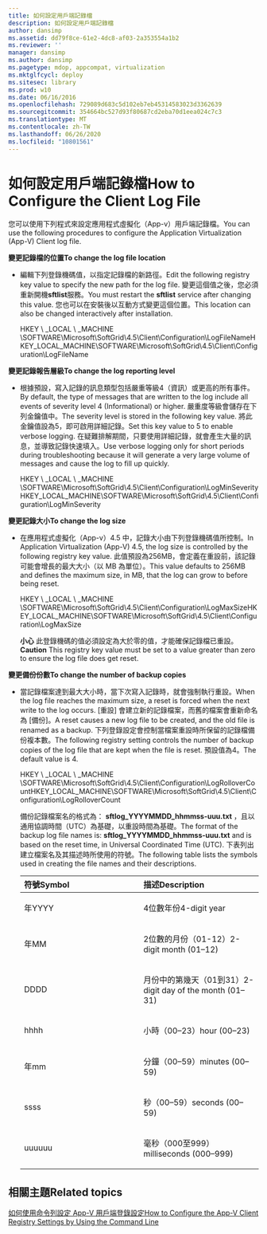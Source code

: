 ```yaml
---
title: 如何設定用戶端記錄檔
description: 如何設定用戶端記錄檔
author: dansimp
ms.assetid: dd79f8ce-61e2-4dc8-af03-2a353554a1b2
ms.reviewer: ''
manager: dansimp
ms.author: dansimp
ms.pagetype: mdop, appcompat, virtualization
ms.mktglfcycl: deploy
ms.sitesec: library
ms.prod: w10
ms.date: 06/16/2016
ms.openlocfilehash: 729089d683c5d102eb7eb45314583023d3362639
ms.sourcegitcommit: 354664bc527d93f80687cd2eba70d1eea024c7c3
ms.translationtype: MT
ms.contentlocale: zh-TW
ms.lasthandoff: 06/26/2020
ms.locfileid: "10801561"
---
```

# <span data-ttu-id="a586b-103">如何設定用戶端記錄檔</span><span class="sxs-lookup"><span data-stu-id="a586b-103">How to Configure the Client Log File</span></span>


<span data-ttu-id="a586b-104">您可以使用下列程式來設定應用程式虛擬化（App-v）用戶端記錄檔。</span><span class="sxs-lookup"><span data-stu-id="a586b-104">You can use the following procedures to configure the Application Virtualization (App-V) Client log file.</span></span>

**<span data-ttu-id="a586b-105">變更記錄檔的位置</span><span class="sxs-lookup"><span data-stu-id="a586b-105">To change the log file location</span></span>**

-   <span data-ttu-id="a586b-106">編輯下列登錄機碼值，以指定記錄檔的新路徑。</span><span class="sxs-lookup"><span data-stu-id="a586b-106">Edit the following registry key value to specify the new path for the log file.</span></span> <span data-ttu-id="a586b-107">變更這個值之後，您必須重新開機**sftlist**服務。</span><span class="sxs-lookup"><span data-stu-id="a586b-107">You must restart the **sftlist** service after changing this value.</span></span> <span data-ttu-id="a586b-108">您也可以在安裝後以互動方式變更這個位置。</span><span class="sxs-lookup"><span data-stu-id="a586b-108">This location can also be changed interactively after installation.</span></span>

    <span data-ttu-id="a586b-109">HKEY \ _LOCAL \ _MACHINE \\SOFTWARE\\Microsoft\\SoftGrid\\4.5\\Client\\Configuration\\LogFileName</span><span class="sxs-lookup"><span data-stu-id="a586b-109">HKEY\_LOCAL\_MACHINE\\SOFTWARE\\Microsoft\\SoftGrid\\4.5\\Client\\Configuration\\LogFileName</span></span>

**<span data-ttu-id="a586b-110">變更記錄報告層級</span><span class="sxs-lookup"><span data-stu-id="a586b-110">To change the log reporting level</span></span>**

-   <span data-ttu-id="a586b-111">根據預設，寫入記錄的訊息類型包括嚴重等級4（資訊）或更高的所有事件。</span><span class="sxs-lookup"><span data-stu-id="a586b-111">By default, the type of messages that are written to the log include all events of severity level 4 (Informational) or higher.</span></span> <span data-ttu-id="a586b-112">嚴重度等級會儲存在下列金鑰值中。</span><span class="sxs-lookup"><span data-stu-id="a586b-112">The severity level is stored in the following key value.</span></span> <span data-ttu-id="a586b-113">將此金鑰值設為5，即可啟用詳細記錄。</span><span class="sxs-lookup"><span data-stu-id="a586b-113">Set this key value to 5 to enable verbose logging.</span></span> <span data-ttu-id="a586b-114">在疑難排解期間，只要使用詳細記錄，就會產生大量的訊息，並導致記錄快速填入。</span><span class="sxs-lookup"><span data-stu-id="a586b-114">Use verbose logging only for short periods during troubleshooting because it will generate a very large volume of messages and cause the log to fill up quickly.</span></span>

    <span data-ttu-id="a586b-115">HKEY \ _LOCAL \ _MACHINE \\SOFTWARE\\Microsoft\\SoftGrid\\4.5\\Client\\Configuration\\LogMinSeverity</span><span class="sxs-lookup"><span data-stu-id="a586b-115">HKEY\_LOCAL\_MACHINE\\SOFTWARE\\Microsoft\\SoftGrid\\4.5\\Client\\Configuration\\LogMinSeverity</span></span>

**<span data-ttu-id="a586b-116">變更記錄大小</span><span class="sxs-lookup"><span data-stu-id="a586b-116">To change the log size</span></span>**

-   <span data-ttu-id="a586b-117">在應用程式虛擬化（App-v）4.5 中，記錄大小由下列登錄機碼值所控制。</span><span class="sxs-lookup"><span data-stu-id="a586b-117">In Application Virtualization (App-V) 4.5, the log size is controlled by the following registry key value.</span></span> <span data-ttu-id="a586b-118">此值預設為256MB，會定義在重設前，該記錄可能會增長的最大大小（以 MB 為單位）。</span><span class="sxs-lookup"><span data-stu-id="a586b-118">This value defaults to 256MB and defines the maximum size, in MB, that the log can grow to before being reset.</span></span>

    <span data-ttu-id="a586b-119">HKEY \ _LOCAL \ _MACHINE \\SOFTWARE\\Microsoft\\SoftGrid\\4.5\\Client\\Configuration\\LogMaxSize</span><span class="sxs-lookup"><span data-stu-id="a586b-119">HKEY\_LOCAL\_MACHINE\\SOFTWARE\\Microsoft\\SoftGrid\\4.5\\Client\\Configuration\\LogMaxSize</span></span>

    <span data-ttu-id="a586b-120">**小心** 此登錄機碼的值必須設定為大於零的值，才能確保記錄檔已重設。</span><span class="sxs-lookup"><span data-stu-id="a586b-120">**Caution** This registry key value must be set to a value greater than zero to ensure the log file does get reset.</span></span>

     

**<span data-ttu-id="a586b-121">變更備份份數</span><span class="sxs-lookup"><span data-stu-id="a586b-121">To change the number of backup copies</span></span>**

-   <span data-ttu-id="a586b-122">當記錄檔案達到最大大小時，當下次寫入記錄時，就會強制執行重設。</span><span class="sxs-lookup"><span data-stu-id="a586b-122">When the log file reaches the maximum size, a reset is forced when the next write to the log occurs.</span></span> <span data-ttu-id="a586b-123">[重設] 會建立新的記錄檔案，而舊的檔案會重新命名為 [備份]。</span><span class="sxs-lookup"><span data-stu-id="a586b-123">A reset causes a new log file to be created, and the old file is renamed as a backup.</span></span> <span data-ttu-id="a586b-124">下列登錄設定會控制當檔案重設時所保留的記錄檔備份複本數。</span><span class="sxs-lookup"><span data-stu-id="a586b-124">The following registry setting controls the number of backup copies of the log file that are kept when the file is reset.</span></span> <span data-ttu-id="a586b-125">預設值為4。</span><span class="sxs-lookup"><span data-stu-id="a586b-125">The default value is 4.</span></span>

    <span data-ttu-id="a586b-126">HKEY \ _LOCAL \ _MACHINE \\SOFTWARE\\Microsoft\\SoftGrid\\4.5\\Client\\Configuration\\LogRolloverCount</span><span class="sxs-lookup"><span data-stu-id="a586b-126">HKEY\_LOCAL\_MACHINE\\SOFTWARE\\Microsoft\\SoftGrid\\4.5\\Client\\Configuration\\LogRolloverCount</span></span>

    <span data-ttu-id="a586b-127">備份記錄檔案名的格式為： **sftlog\_YYYYMMDD\_hhmmss-uuu.txt** ，且以通用協調時間（UTC）為基礎，以重設時間為基礎。</span><span class="sxs-lookup"><span data-stu-id="a586b-127">The format of the backup log file names is: **sftlog\_YYYYMMDD\_hhmmss-uuu.txt** and is based on the reset time, in Universal Coordinated Time (UTC).</span></span> <span data-ttu-id="a586b-128">下表列出建立檔案名及其描述時所使用的符號。</span><span class="sxs-lookup"><span data-stu-id="a586b-128">The following table lists the symbols used in creating the file names and their descriptions.</span></span>

    <table>
    <colgroup>
    <col width="50%" />
    <col width="50%" />
    </colgroup>
    <thead>
    <tr class="header">
    <th align="left"><span data-ttu-id="a586b-129">符號</span><span class="sxs-lookup"><span data-stu-id="a586b-129">Symbol</span></span></th>
    <th align="left"><span data-ttu-id="a586b-130">描述</span><span class="sxs-lookup"><span data-stu-id="a586b-130">Description</span></span></th>
    </tr>
    </thead>
    <tbody>
    <tr class="odd">
    <td align="left"><p><span data-ttu-id="a586b-131">年</span><span class="sxs-lookup"><span data-stu-id="a586b-131">YYYY</span></span></p></td>
    <td align="left"><p><span data-ttu-id="a586b-132">4位數年份</span><span class="sxs-lookup"><span data-stu-id="a586b-132">4-digit year</span></span></p></td>
    </tr>
    <tr class="even">
    <td align="left"><p><span data-ttu-id="a586b-133">年</span><span class="sxs-lookup"><span data-stu-id="a586b-133">MM</span></span></p></td>
    <td align="left"><p><span data-ttu-id="a586b-134">2位數的月份（01-12）</span><span class="sxs-lookup"><span data-stu-id="a586b-134">2-digit month (01–12)</span></span></p></td>
    </tr>
    <tr class="odd">
    <td align="left"><p><span data-ttu-id="a586b-135">DD</span><span class="sxs-lookup"><span data-stu-id="a586b-135">DD</span></span></p></td>
    <td align="left"><p><span data-ttu-id="a586b-136">月份中的第幾天（01到31）</span><span class="sxs-lookup"><span data-stu-id="a586b-136">2-digit day of the month (01–31)</span></span></p></td>
    </tr>
    <tr class="even">
    <td align="left"><p><span data-ttu-id="a586b-137">hh</span><span class="sxs-lookup"><span data-stu-id="a586b-137">hh</span></span></p></td>
    <td align="left"><p><span data-ttu-id="a586b-138">小時（00–23）</span><span class="sxs-lookup"><span data-stu-id="a586b-138">hour (00–23)</span></span></p></td>
    </tr>
    <tr class="odd">
    <td align="left"><p><span data-ttu-id="a586b-139">年</span><span class="sxs-lookup"><span data-stu-id="a586b-139">mm</span></span></p></td>
    <td align="left"><p><span data-ttu-id="a586b-140">分鐘（00–59）</span><span class="sxs-lookup"><span data-stu-id="a586b-140">minutes (00–59)</span></span></p></td>
    </tr>
    <tr class="even">
    <td align="left"><p><span data-ttu-id="a586b-141">ss</span><span class="sxs-lookup"><span data-stu-id="a586b-141">ss</span></span></p></td>
    <td align="left"><p><span data-ttu-id="a586b-142">秒（00–59）</span><span class="sxs-lookup"><span data-stu-id="a586b-142">seconds (00–59)</span></span></p></td>
    </tr>
    <tr class="odd">
    <td align="left"><p><span data-ttu-id="a586b-143">uuu</span><span class="sxs-lookup"><span data-stu-id="a586b-143">uuu</span></span></p></td>
    <td align="left"><p><span data-ttu-id="a586b-144">毫秒（000至999）</span><span class="sxs-lookup"><span data-stu-id="a586b-144">milliseconds (000–999)</span></span></p></td>
    </tr>
    </tbody>
    </table>

     

## <span data-ttu-id="a586b-145">相關主題</span><span class="sxs-lookup"><span data-stu-id="a586b-145">Related topics</span></span>


[<span data-ttu-id="a586b-146">如何使用命令列設定 App-V 用戶端登錄設定</span><span class="sxs-lookup"><span data-stu-id="a586b-146">How to Configure the App-V Client Registry Settings by Using the Command Line</span></span>](how-to-configure-the-app-v-client-registry-settings-by-using-the-command-line.md)

 

 





